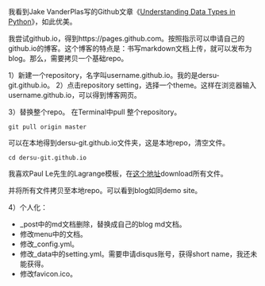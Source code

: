 我看到Jake VanderPlas写的Github文章《[Understanding Data Types in Python](https://jakevdp.github.io/PythonDataScienceHandbook/02.01-understanding-data-types.html)》，如此优美。

我尝试github.io，得到https://pages.github.com。按照指示可以申请自己的github.io的博客。这个博客的特点是：书写markdown文档上传，就可以发布为blog。那么，需要拷贝一个基础repo。

1）新建一个repository，名字叫username.github.io。我的是dersu-git.github.io。
2）点击repository setting，选择一个theme。这样在浏览器输入username.github.io，可以得到博客网页。

3）替换整个repo。
在Terminal中pull 整个repository。
```
git pull origin master
```
可以在本地得到dersu-git.github.io文件夹，这是本地repo，清空文件。
```
cd dersu-git.github.io
```

我喜欢Paul Le先生的Lagrange模板，在[这个地址](https://github.com/LeNPaul/Lagrange/)download所有文件。

并将所有文件拷贝至本地repo。可以看到blog如同demo site。

4）个人化：
- _post中的md文档删除，替换成自己的blog md文档。
- 修改menu中的文档。
- 修改_config.yml。
- 修改_data中的setting.yml。需要申请disqus账号，获得short name，我还未能获得。
- 修改favicon.ico。

